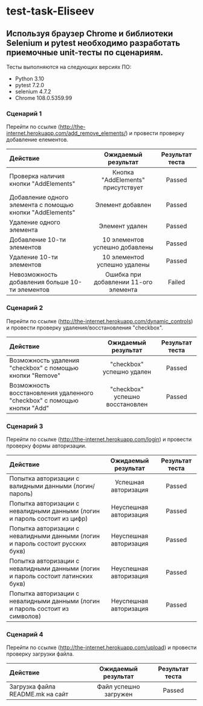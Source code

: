 # test-task-Eliseev
## Используя браузер Chrome и библиотеки Selenium и pytest необходимо разработать приемочные unit-тесты по сценариям.
Тесты выполняются на следующих версиях ПО:

- Python 3.10
- pytest 7.2.0
- selenium 4.7.2
- Chrome 108.0.5359.99

### Сценарий 1

Перейти по ссылке (http://the-internet.herokuapp.com/add_remove_elements/) и провести проверку добавление елементов.

| Действие                                                       | Ожидаемый результат                   | Результат теста  |
| :------------------------------------------------------------- | :-----------------------------------: | :---------------: |
| Проверка наличия кнопки "AddElements"                          | Кнопка "AddElements" присутствует     | Passed           |
| Добавление одного элемента с помощью кнопки "AddElements"      | Элемент добавлен                      | Passed             |
| Удаление одного элемента| Элемент удален                        | Passed           |
| Добавление 10-ти элементов       | 10 элементов успешно добавлены        | Passed           |
| Удаление 10-ти элементов     | 10 элементоd успешно удалены          | Passed             |
| Невозможность добавления больше 10-ти элементов | Ошибка при добавлении 11-ого элемента | Failed  |




### Сценарий 2

Перейти по ссылке (http://the-internet.herokuapp.com/dynamic_controls) и провести проверку удаления/восстановления "checkbox".

| Действие                                                       | Ожидаемый результат             | Результат теста  |
| :------------------------------------------------------ | :-----------------------------: | :---------------: |
| Возможность удаления "checkbox" с помощью кнопки "Remove" | "checkbox" успешно удален       | Passed |
| Возможность восстановления удаленного "checkbox" с помощью кнопки "Add"| "checkbox" успешно восстановлен | Passed             |


### Сценарий 3

Перейти по ссылке (http://the-internet.herokuapp.com/login) и провести проверку формы авторизации.

| Действие                                                       | Ожидаемый результат               | Результат теста  |
| :------------------------------------------------------ | :-------------------------------: | :---------------: |
| Попытка авторизации с валидными данными (логин/пароль) | Успешная авторизация | Passed |
| Попытка авторизации с невалидными данными (логин и пароль состоит из цифр) | Неуспешная авторизация | Passed |
| Попытка авторизации с невалидными данными (логин и пароль состоит русских букв) | Неуспешная авторизация | Passed |
| Попытка авторизации с невалидными данными (логин и пароль состоит латинских букв) | Неуспешная авторизация | Passed |
| Попытка авторизации с невалидными данными (логин и пароль состоит из символов) | Неуспешная авторизация | Passed |

### Сценарий 4

Перейти по ссылке (http://the-internet.herokuapp.com/upload) и провести проверку загрузки файла.

| Действие                                                       | Ожидаемый результат               | Результат теста  |
| :------------------------------------------------------ | :-------------------------------: | :---------------: |
| Загрузка файла README.mk на сайт | Файл успешно загружен | Passed |
